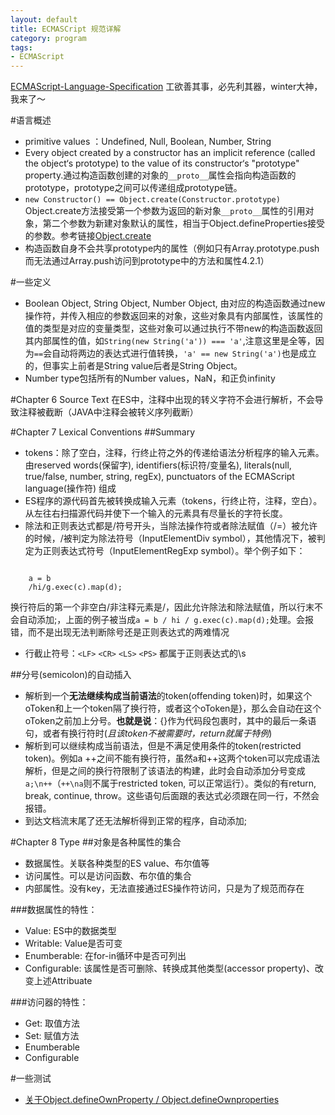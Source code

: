 ```yaml
---
layout: default
title: ECMASCript 规范详解
category: program
tags:
- ECMAScript
---
```

[ECMAScript-Language-Specification](http://www.ecma-international.org/publications/files/ECMA-ST/Ecma-262.pdf) 工欲善其事，必先利其器，winter大神，我来了～

#语言概述
+ primitive values ：Undefined, Null, Boolean, Number, String
+ Every object created by a constructor has an implicit reference (called the object‘s prototype) to the value of 
its constructor‘s "prototype" property.通过构造函数创建的对象的`__proto__`属性会指向构造函数的prototype，prototype之间可以传递组成prototype链。
+ `new Constructor() == Object.create(Constructor.prototype)` Object.create方法接受第一个参数为返回的新对象`__proto__`属性的引用对象，第二个参数为新建对象默认的属性，相当于Object.defineProperties接受的参数。参考链接[Object.create](https://developer.mozilla.org/en-US/docs/Web/JavaScript/Reference/Global_Objects/Object/create)
+ 构造函数自身不会共享prototype内的属性（例如只有Array.prototype.push而无法通过Array.push访问到prototype中的方法和属性4.2.1）

#一些定义
+ Boolean Object, String Object, Number Object, 由对应的构造函数通过new操作符，并传入相应的参数返回来的对象，这些对象具有内部属性，该属性的值的类型是对应的变量类型，这些对象可以通过执行不带new的构造函数返回其内部属性的值，如`String(new String('a')) === 'a'`,注意这里是全等，因为`==`会自动将两边的表达式进行值转换，`'a' == new String('a')`也是成立的，但事实上前者是String value后者是String Object。
+ Number type包括所有的Number values，NaN，和正负infinity

#Chapter 6 Source Text
在ES中，注释中出现的转义字符不会进行解析，不会导致注释被截断（JAVA中注释会被转义序列截断）

#Chapter 7  Lexical Conventions 
##Summary
+ tokens：除了空白，注释，行终止符之外的传递给语法分析程序的输入元素。由reserved words(保留字), identifiers(标识符/变量名), literals(null, true/false, number, string, regEx), punctuators of the ECMAScript language(操作符) 组成
+ ES程序的源代码首先被转换成输入元素（tokens，行终止符，注释，空白）。从左往右扫描源代码并使下一个输入的元素具有尽量长的字符长度。
+ 除法和正则表达式都是/符号开头，当除法操作符或者除法赋值（/=）被允许的时候，/被判定为除法符号（InputElementDiv  symbol），其他情况下，被判定为正则表达式符号（InputElementRegExp symbol）。举个例子如下：
<pre><code>
    a = b 
    /hi/g.exec(c).map(d); 
</code></pre>
换行符后的第一个非空白/非注释元素是/，因此允许除法和除法赋值，所以行末不会自动添加;，上面的例子被当成`a = b / hi / g.exec(c).map(d);`处理。会报错，而不是出现无法判断除号还是正则表达式的两难情况
+ 行截止符号：`<LF>` `<CR>` `<LS>` `<PS>` 都属于正则表达式的\s

##分号(semicolon)的自动插入
+ 解析到一个**无法继续构成当前语法**的token(offending token)时，如果这个oToken和上一个token隔了换行符，或者这个oToken是}，那么会自动在这个oToken之前加上分号。**也就是说**：{}作为代码段包裹时，其中的最后一条语句，或者有换行符时(*且该token不被需要时，return就属于特例*)
+ 解析到可以继续构成当前语法，但是不满足使用条件的token(restricted token)。例如a ++之间不能有换行符，虽然a和++这两个token可以完成语法解析，但是之间的换行符限制了该语法的构建，此时会自动添加分号变成`a;\n++`（`++\na`则不属于restricted token, 可以正常运行）。类似的有return, break, continue, throw。这些语句后面跟的表达式必须跟在同一行，不然会报错。
+ 到达文档流末尾了还无法解析得到正常的程序，自动添加;

#Chapter 8 Type
##对象是各种属性的集合
+ 数据属性。关联各种类型的ES value、布尔值等
+ 访问属性。可以是访问函数、布尔值的集合
+ 内部属性。没有key，无法直接通过ES操作符访问，只是为了规范而存在

###数据属性的特性：
+ Value: ES中的数据类型
+ Writable: Value是否可变
+ Enumberable: 在for-in循环中是否可列出
+ Configurable: 该属性是否可删除、转换成其他类型(accessor property)、改变上述Attribuate

###访问器的特性：
+ Get: 取值方法
+ Set: 赋值方法
+ Enumberable
+ Configurable

#一些测试
+ [关于Object.defineOwnProperty / Object.defineOwnproperties](http://jsfiddle.net/ym67q/)

